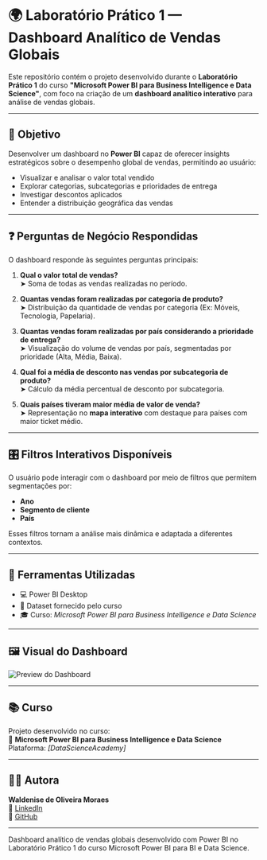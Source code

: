 # 🌍 Laboratório Prático 1 — Dashboard Analítico de Vendas Globais

Este repositório contém o projeto desenvolvido durante o **Laboratório Prático 1** do curso **"Microsoft Power BI para Business Intelligence e Data Science"**, com foco na criação de um **dashboard analítico interativo** para análise de vendas globais.

---

## 🎯 Objetivo

Desenvolver um dashboard no **Power BI** capaz de oferecer insights estratégicos sobre o desempenho global de vendas, permitindo ao usuário:

- Visualizar e analisar o valor total vendido
- Explorar categorias, subcategorias e prioridades de entrega
- Investigar descontos aplicados
- Entender a distribuição geográfica das vendas

---

## ❓ Perguntas de Negócio Respondidas

O dashboard responde às seguintes perguntas principais:

1. **Qual o valor total de vendas?**  
   ➤ Soma de todas as vendas realizadas no período.

2. **Quantas vendas foram realizadas por categoria de produto?**  
   ➤ Distribuição da quantidade de vendas por categoria (Ex: Móveis, Tecnologia, Papelaria).

3. **Quantas vendas foram realizadas por país considerando a prioridade de entrega?**  
   ➤ Visualização do volume de vendas por país, segmentadas por prioridade (Alta, Média, Baixa).

4. **Qual foi a média de desconto nas vendas por subcategoria de produto?**  
   ➤ Cálculo da média percentual de desconto por subcategoria.

5. **Quais países tiveram maior média de valor de venda?**  
   ➤ Representação no **mapa interativo** com destaque para países com maior ticket médio.

---

## 🎛️ Filtros Interativos Disponíveis

O usuário pode interagir com o dashboard por meio de filtros que permitem segmentações por:

- **Ano**
- **Segmento de cliente**
- **País**

Esses filtros tornam a análise mais dinâmica e adaptada a diferentes contextos.

---

## 🧰 Ferramentas Utilizadas

- 💻 Power BI Desktop
- 📁 Dataset fornecido pelo curso
- 🎓 Curso: *Microsoft Power BI para Business Intelligence e Data Science*

---

## 🖼️ Visual do Dashboard

![Preview do Dashboard](imagens/preview-dashboard.png)

---

## 📚 Curso

Projeto desenvolvido no curso:  
🔗 **Microsoft Power BI para Business Intelligence e Data Science**  
Plataforma: *[DataScienceAcademy]*

---

## 👩‍💻 Autora

**Waldenise de Oliveira Moraes**  
🔗 [LinkedIn](https://www.linkedin.com/in/waldenise-moraes/)  
🔗 [GitHub](https://github.com/WaldeniseMoraes)

---

Dashboard analítico de vendas globais desenvolvido com Power BI no Laboratório Prático 1 do curso Microsoft Power BI para BI e Data Science.
